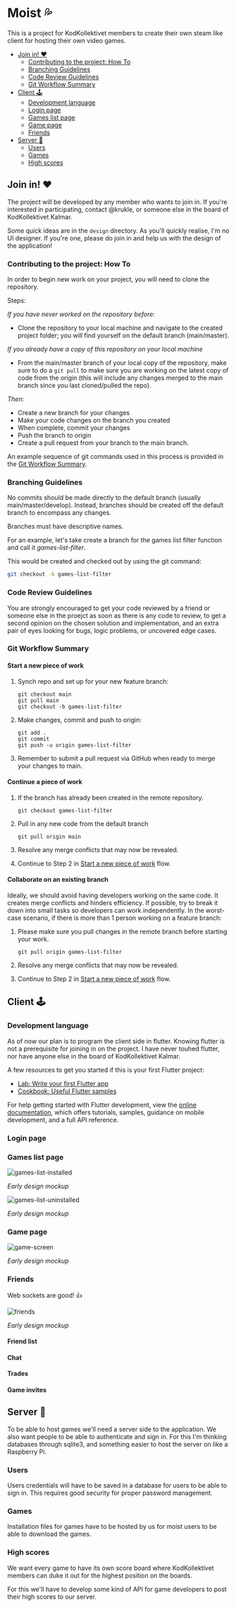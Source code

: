 # Moist 💦

This is a project for KodKollektivet members to create their own steam like client for hosting their own video games.

- [Join in! ❤️](#join-in-️)
  - [Contributing to the project: How To](#contributing-to-the-project-how-to)
  - [Branching Guidelines](#branching-guidelines)
  - [Code Review Guidelines](#code-review-guidelines)
  - [Git Workflow Summary](#git-workflow-summary)
- [Client 🕹️](#client-️)
  - [Development language](#development-language)
  - [Login page](#login-page)
  - [Games list page](#games-list-page)
  - [Game page](#game-page)
  - [Friends](#friends)
- [Server 💾](#server-)
  - [Users](#users)
  - [Games](#games)
  - [High scores](#high-scores)

## Join in! ❤️

The project will be developed by any member who wants to join in. If you're interested in participating, contact @krukle, or someone else in the board of KodKollektivet Kalmar.

Some quick ideas are in the `design` directory. As you'll quickly realise, I'm no UI designer. If you're one, please do join in and help us with the design of the application!

### Contributing to the project: How To

In order to begin new work on your project, you will need to clone the repository.

Steps:

_If you have never worked on the repository before:_

- Clone the repository to your local machine and navigate to the
  created project folder; you will find yourself on the default branch (main/master).

_If you already have a copy of this repository on your local machine_

- From the main/master branch of your local copy of the repository, make sure to do a `git pull` to
  make sure you are working on the latest copy of code from the origin (this will include any
  changes merged to the main branch since you last cloned/pulled the repo).

_Then:_

- Create a new branch for your changes
- Make your code changes on the branch you created
- When complete, commit your changes
- Push the branch to origin
- Create a pull request from your branch to the main branch.

An example sequence of git commands used in this process is provided in the
[Git Workflow Summary](#git-workflow-summary).

### Branching Guidelines

No commits should be made directly to the default branch (usually main/master/develop). Instead,
branches should be created off the default branch to encompass any changes.

Branches must have descriptive names.

For an example, let's take create a branch for the games list filter function and call it _games-list-filter_.

This would be created and checked out by using the git command:

```bash
git checkout -b games-list-filter
```

### Code Review Guidelines

You are strongly encouraged to get your code reviewed by a friend or someone else in the proejct as soon as there is any code to
review, to get a second opinion on the chosen solution and implementation, and an extra pair of eyes
looking for bugs, logic problems, or uncovered edge cases.

### Git Workflow Summary

#### Start a new piece of work

1. Synch repo and set up for your new feature branch:

   ```shell
   git checkout main
   git pull main
   git checkout -b games-list-filter
   ```

2. Make changes, commit and push to origin:

   ```shell
   git add .
   git commit
   git push -u origin games-list-filter
   ```

3. Remember to submit a pull request via GitHub when ready to merge your changes to main.

#### Continue a piece of work

1. If the branch has already been created in the remote repository.

   ```shell
   git checkout games-list-filter
   ```

2. Pull in any new code from the default branch

   ```shell
   git pull origin main
   ```

3. Resolve any merge conflicts that may now be revealed.

4. Continue to Step 2 in [Start a new piece of work](#start-a-new-piece-of-work) flow.

#### Collaborate on an existing branch

Ideally, we should avoid having developers working on the same code. It creates merge conflicts and
hinders efficiency. If possible, try to break it down into small tasks so developers can work
independently. In the worst-case scenario, if there is more than 1 person working on a feature
branch:

1. Please make sure you pull changes in the remote branch before starting your work.

   ```shell
   git pull origin games-list-filter
   ```

2. Resolve any merge conflicts that may now be revealed.
3. Continue to Step 2 in [Start a new piece of work](#start-a-new-piece-of-work) flow.

## Client 🕹️

### Development language

As of now our plan is to program the client side in flutter. Knowing flutter is not a prerequisite for joining in on the project. I have never touhed flutter, nor have anyone else in the board of KodKollektivet Kalmar.

A few resources to get you started if this is your first Flutter project:

- [Lab: Write your first Flutter app](https://docs.flutter.dev/get-started/codelab)
- [Cookbook: Useful Flutter samples](https://docs.flutter.dev/cookbook)

For help getting started with Flutter development, view the
[online documentation](https://docs.flutter.dev/), which offers tutorials,
samples, guidance on mobile development, and a full API reference.

### Login page

### Games list page

![games-list-installed](design/game-page-filtered-by-installed.png)

_Early design mockup_

![games-list-uninstalled](design/game-page-filtered-by-uninstalled.png)

_Early design mockup_

### Game page

![game-screen](design/game-screen.png)

_Early design mockup_

### Friends

Web sockets are good! 👍

![friends](design/friends-list-and-chat.png)

_Early design mockup_

#### Friend list

#### Chat

#### Trades

#### Game invites

## Server 💾

To be able to host games we'll need a server side to the application. We also want people to be able to authenticate and sign in. For this I'm thinking databases through sqlite3, and something easier to host the server on like a Raspberry Pi.

### Users

Users credentials will have to be saved in a database for users to be able to sign in. This requires good security for proper password management.

### Games

Installation files for games have to be hosted by us for moist users to be able to download the games. 

### High scores

We want every game to have its own score board where KodKollektivet members can duke it out for the highest position on the boards.

For this we'll have to develop some kind of API for game developers to post their high scores to our server.
